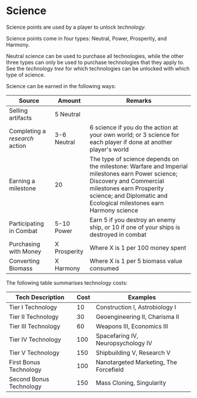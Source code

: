 # Science

Science points are used by a player to unlock *technology*.

Science points come in four types: Neutral, Power, Prosperity, and Harmony.

Neutral science can be used to purchase all technologies, while the other three types can only be used to purchase technologies that they apply to. See the *technology tree* for which technologies can be unlocked with which type of science.

Science can be earned in the following ways:

| Source                         | Amount       | Remarks                                                                                                                                                                                                                      |
|--------------------------------|--------------|------------------------------------------------------------------------------------------------------------------------------------------------------------------------------------------------------------------------------|
| Selling artifacts              | 5 Neutral    |                                                                                                                                                                                                                              |
| Completing a *research* action | 3-6 Neutral  | 6 science if you do the action at your own world; or 3 science for each player if done at another player's world                                                                                                             |
| Earning a milestone            | 20           | The type of science depends on the milestone: Warfare and Imperial milestones earn Power science; Discovery and Commercial milestones earn Prosperity science; and Diplomatic and Ecological milestones earn Harmony science |
| Participating in Combat        | 5-10 Power   | Earn 5 if you destroy an enemy ship, or 10 if one of your ships is destroyed in combat                                                                                                                                       |
| Purchasing with Money          | X Prosperity | Where X is 1 per 100 money spent                                                                                                                                                                                             |
| Converting Biomass             | X Harmony    | Where X is 1 per 5 biomass value consumed                                                                                                                                                                                    |

The following table summarises technology costs:

| Tech Description        | Cost | Examples                               |
|-------------------------|------|----------------------------------------|
| Tier I Technology       | 10   | Construction I, Astrobiology I         |
| Tier II Technology      | 30   | Geoengineering II, Charisma II         |
| Tier III Technology     | 60   | Weapons III, Economics III             |
| Tier IV Technology      | 100  | Spacefaring IV, Neuropsychology IV     |
| Tier V Technology       | 150  | Shipbuilding V, Research V             |
| First Bonus Technology  | 100  | Nanotargeted Marketing, The Forcefield |
| Second Bonus Technology | 150  | Mass Cloning, Singularity              |
